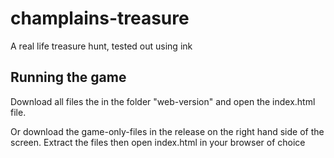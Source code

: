 # champlains-treasure
A real life treasure hunt, tested out using ink

## Running the game
Download all files the in the folder "web-version" and open the index.html file. 

Or download the game-only-files in the release on the right hand side of the screen. Extract the files then open index.html in your browser of choice
